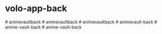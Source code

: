 # volo-app-back
#   a n i m e v a u l t b a c k  
 #   a n i m e v a u l t b a c k  
 #   a n i m e v a u l t b a c k  
 #   a n i m e v a u l t - b a c k  
 #   a n i m e - v a u l t - b a c k  
 #   a n i m e - v a u l t - b a c k  
 